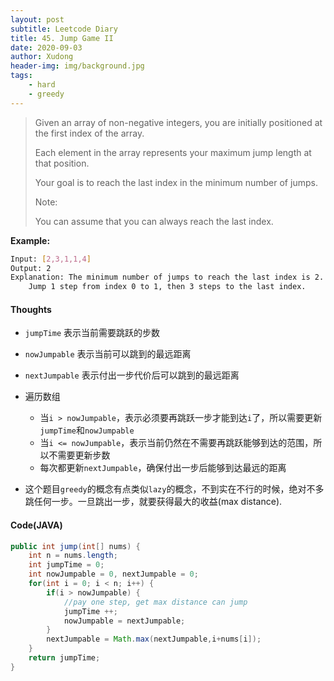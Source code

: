 ```yaml
---
layout: post
subtitle: Leetcode Diary
title: 45. Jump Game II
date: 2020-09-03
author: Xudong
header-img: img/background.jpg
tags: 
    - hard
    - greedy
---
```


>Given an array of non-negative integers, you are initially positioned at the first index of the array.
>
>Each element in the array represents your maximum jump length at that position.
>
>Your goal is to reach the last index in the minimum number of jumps.
>
>Note:
>
>You can assume that you can always reach the last index.

**Example:**

```bash
Input: [2,3,1,1,4]
Output: 2
Explanation: The minimum number of jumps to reach the last index is 2.
    Jump 1 step from index 0 to 1, then 3 steps to the last index.
```


#### Thoughts

- `jumpTime` 表示当前需要跳跃的步数
- `nowJumpable` 表示当前可以跳到的最远距离
- `nextJumpable` 表示付出一步代价后可以跳到的最远距离
- 遍历数组
  - 当`i > nowJumpable`，表示必须要再跳跃一步才能到达`i`了，所以需要更新`jumpTime`和`nowJumpable`
  - 当`i <= nowJumpable`，表示当前仍然在不需要再跳跃能够到达的范围，所以不需要更新步数
  - 每次都更新`nextJumpable`，确保付出一步后能够到达最远的距离

- 这个题目`greedy`的概念有点类似`lazy`的概念，不到实在不行的时候，绝对不多跳任何一步。一旦跳出一步，就要获得最大的收益(max distance).

#### Code(JAVA)

```java
public int jump(int[] nums) {
    int n = nums.length;
    int jumpTime = 0;
    int nowJumpable = 0, nextJumpable = 0;
    for(int i = 0; i < n; i++) {
        if(i > nowJumpable) {
            //pay one step, get max distance can jump
            jumpTime ++;
            nowJumpable = nextJumpable;
        }
        nextJumpable = Math.max(nextJumpable,i+nums[i]);
    }
    return jumpTime;
}
```


<script type="text/javascript" src="https://xudongliuharold.github.io/js/latex-math.js?config=default"></script>
